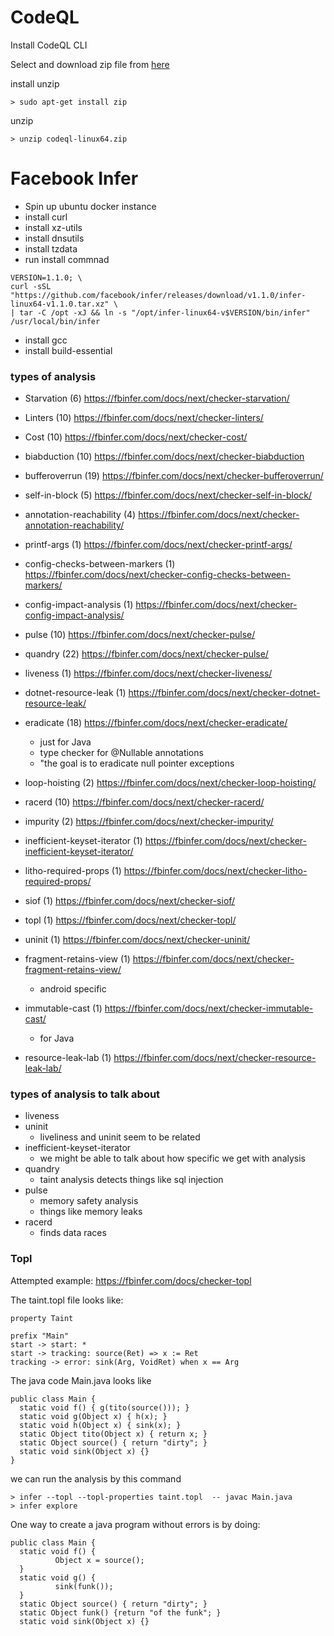 # CodeQL

Install CodeQL CLI

Select and download zip file from [here](https://codeql.github.com/docs/codeql-cli/getting-started-with-the-codeql-cli/#getting-started-with-the-codeql-cli)

install unzip
```
> sudo apt-get install zip
```

unzip
```
> unzip codeql-linux64.zip
```


# Facebook Infer

* Spin up ubuntu docker instance
* install curl
* install xz-utils
* install dnsutils
* install tzdata
* run install commnad
```
VERSION=1.1.0; \
curl -sSL "https://github.com/facebook/infer/releases/download/v1.1.0/infer-linux64-v1.1.0.tar.xz" \
| tar -C /opt -xJ && ln -s "/opt/infer-linux64-v$VERSION/bin/infer" /usr/local/bin/infer
```
* install gcc
* install build-essential



### types of analysis
* Starvation (6) https://fbinfer.com/docs/next/checker-starvation/
* Linters (10) https://fbinfer.com/docs/next/checker-linters/
* Cost (10) https://fbinfer.com/docs/next/checker-cost/
* biabduction (10) https://fbinfer.com/docs/next/checker-biabduction
* bufferoverrun (19) https://fbinfer.com/docs/next/checker-bufferoverrun/
* self-in-block (5) https://fbinfer.com/docs/next/checker-self-in-block/
* annotation-reachability (4) https://fbinfer.com/docs/next/checker-annotation-reachability/
* printf-args (1) https://fbinfer.com/docs/next/checker-printf-args/
* config-checks-between-markers (1) https://fbinfer.com/docs/next/checker-config-checks-between-markers/
* config-impact-analysis (1) https://fbinfer.com/docs/next/checker-config-impact-analysis/
* pulse (10) https://fbinfer.com/docs/next/checker-pulse/
* quandry (22) https://fbinfer.com/docs/next/checker-pulse/
* liveness (1) https://fbinfer.com/docs/next/checker-liveness/
* dotnet-resource-leak (1) https://fbinfer.com/docs/next/checker-dotnet-resource-leak/
* eradicate (18) https://fbinfer.com/docs/next/checker-eradicate/
    * just for Java
    * type checker for @Nullable annotations
    * "the goal is to eradicate null pointer exceptions
* loop-hoisting (2) https://fbinfer.com/docs/next/checker-loop-hoisting/
* racerd (10) https://fbinfer.com/docs/next/checker-racerd/
* impurity (2) https://fbinfer.com/docs/next/checker-impurity/
* inefficient-keyset-iterator (1) https://fbinfer.com/docs/next/checker-inefficient-keyset-iterator/
* litho-required-props (1) https://fbinfer.com/docs/next/checker-litho-required-props/
* siof (1) https://fbinfer.com/docs/next/checker-siof/
* topl (1) https://fbinfer.com/docs/next/checker-topl/
* uninit (1) https://fbinfer.com/docs/next/checker-uninit/

* fragment-retains-view (1) https://fbinfer.com/docs/next/checker-fragment-retains-view/
    * android specific
* immutable-cast (1) https://fbinfer.com/docs/next/checker-immutable-cast/
    * for Java
* resource-leak-lab (1) https://fbinfer.com/docs/next/checker-resource-leak-lab/



### types of analysis to talk about 
* liveness
* uninit
    * liveliness and uninit seem to be related
* inefficient-keyset-iterator 
    * we might be able to talk about how specific we get with analysis
* quandry
    * taint analysis detects things like sql injection
* pulse
    * memory safety analysis
    * things like memory leaks
* racerd
    * finds data races


### Topl
Attempted example: https://fbinfer.com/docs/checker-topl

The taint.topl file looks like:
    
```
property Taint

prefix "Main"
start -> start: *
start -> tracking: source(Ret) => x := Ret
tracking -> error: sink(Arg, VoidRet) when x == Arg
```

The java code Main.java looks like
```
public class Main {
  static void f() { g(tito(source())); }
  static void g(Object x) { h(x); }
  static void h(Object x) { sink(x); }
  static Object tito(Object x) { return x; }
  static Object source() { return "dirty"; }
  static void sink(Object x) {}
}
```

we can run the analysis by this command
```
> infer --topl --topl-properties taint.topl  -- javac Main.java
> infer explore
```

One way to create a java program without errors is by doing:
```
public class Main {
  static void f() {
          Object x = source();
  }
  static void g() {
          sink(funk());
  }
  static Object source() { return "dirty"; }
  static Object funk() {return "of the funk"; }
  static void sink(Object x) {}
```